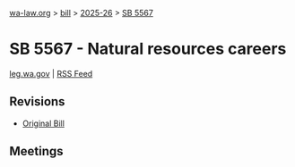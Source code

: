 [wa-law.org](/) > [bill](/bill/) > [2025-26](/bill/2025-26/) > [SB 5567](/bill/2025-26/sb/5567/)

# SB 5567 - Natural resources careers
[leg.wa.gov](https://app.leg.wa.gov/billsummary?BillNumber=5567&Year=2025&Initiative=false) | [RSS Feed](./rss.xml)

## Revisions
* [Original Bill](1/)

## Meetings